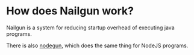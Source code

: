 # How does Nailgun work?

Nailgun is a system for reducing startup overhead of executing java programs.

There is also [nodegun](https://github.com/lucidsoftware/nodegun), which does the same thing for NodeJS programs.
